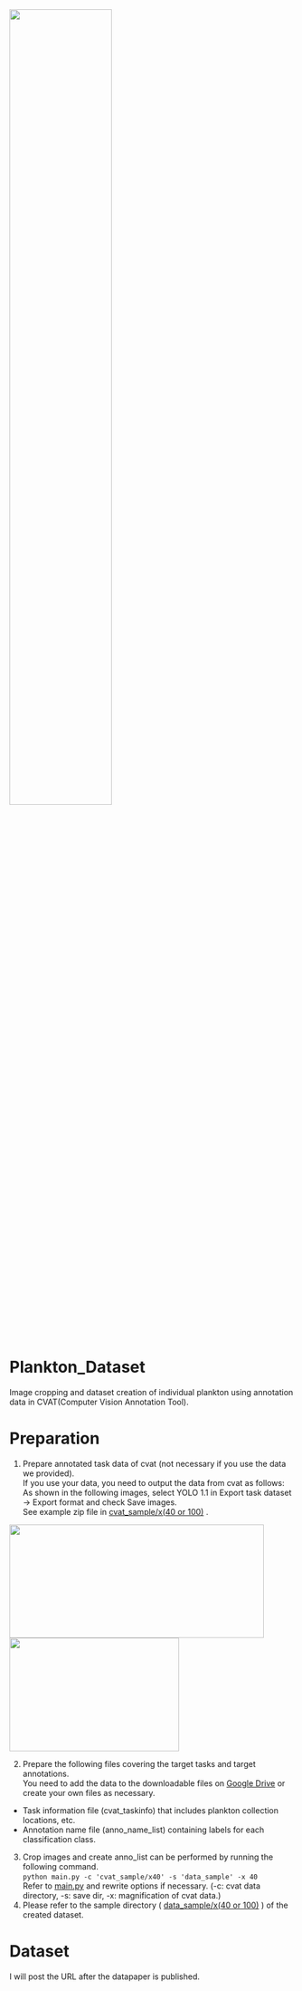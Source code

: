 <img src="https://github.com/hayakawa-domi/plankton_dataset/assets/129620031/4d8513b1-8adf-4008-81f1-1200ef0df4fc" width="60%" />

# Plankton_Dataset
Image cropping and dataset creation of individual plankton using annotation data in CVAT(Computer Vision Annotation Tool).

# Preparation
1. Prepare annotated task data of cvat (not necessary if you use the data we provided).  
If you use your data, you need to output the data from cvat as follows:  
As shown in the following images, select YOLO 1.1 in Export task dataset → Export format and check Save images.<br>
See example zip file in <a href="cvat_sample/"> cvat_sample/x(40 or 100)</a> . <br>
<img src="https://github.com/gsisaoki/plankton_dataset/assets/129620031/00eb341b-4a16-412f-9ed8-2272452778ac" width="450" height="200" />
<img src="https://github.com/gsisaoki/plankton_dataset/assets/129620031/48e1635b-5b21-44d6-8be4-32a6a4dcb176" width="300" height="200" /> <br>  

2. Prepare the following files covering the target tasks and target annotations.<br>
You need to add the data to the downloadable files on [Google Drive](https://drive.google.com/drive/folders/16x4IDIFmGJeLQr1QsCbYQzQU1KGDpJyC?usp=sharing) or create your own files as necessary.  
  - Task information file (cvat_taskinfo) that includes plankton collection locations, etc.<br>
  - Annotation name file (anno_name_list) containing labels for each classification class.<br>

3. Crop images and create anno_list can be performed by running the following command.<br>
` python main.py -c 'cvat_sample/x40' -s 'data_sample' -x 40 ` <br>
Refer to <a href="main.py"> main.py</a> and rewrite options if necessary. (-c: cvat data directory, -s: save dir, -x: magnification of cvat data.)
5. Please refer to the sample directory ( <a href="data_sample/"> data_sample/x(40 or 100)</a> ) of the created dataset.


# Dataset
I will post the URL after the datapaper is published.
